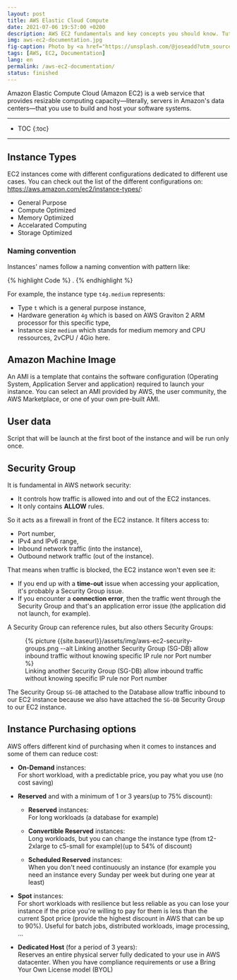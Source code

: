 ```yaml
---
layout: post
title: AWS Elastic Cloud Compute
date: 2021-07-06 19:57:00 +0200
description: AWS EC2 fundamentals and key concepts you should know. Tutorial, user guide.
img: aws-ec2-documentation.jpg
fig-caption: Photo by <a href="https://unsplash.com/@joseadd?utm_source=unsplash&utm_medium=referral&utm_content=creditCopyText">JOSE LARRAZOLO</a> on <a href="https://unsplash.com/s/photos/lego?utm_source=unsplash&utm_medium=referral&utm_content=creditCopyText">Unsplash</a>
tags: [AWS, EC2, Documentation]
lang: en
permalink: /aws-ec2-documentation/
status: finished
---
```


Amazon Elastic Compute Cloud (Amazon EC2) is a web service that provides resizable computing capacity—literally, servers in Amazon's data centers—that you use to build and host your software systems.

<hr class="hr-text" data-content="Content">

* TOC
{:toc}

<hr class="hr-text" data-content="Types">

## Instance Types

EC2 instances come with different configurations dedicated to different use cases. You can check out the list of the different configurations on: <https://aws.amazon.com/ec2/instance-types/>:
- General Purpose
- Compute Optimized
- Memory Optimized
- Accelarated Computing
- Storage Optimized

### Naming convention

Instances' names follow a naming convention with pattern like:

{% highlight Code %}
<type><hardware-generation>.<instance-size>
{% endhighlight %}

For example, the instance type `t4g.medium` represents:
- Type `t` which is a general purpose instance,
- Hardware generation `4g` which is based on AWS Graviton 2 ARM processor for this specific type,
- Instance size `medium` which stands for medium memory and CPU ressources, 2vCPU / 4Gio here.

## Amazon Machine Image

An AMI is a template that contains the software configuration (Operating System, Application Server and application) required to launch your instance. You can select an AMI provided by AWS, the user community, the AWS Marketplace, or one of your own pre-built AMI.

## User data

Script that will be launch at the first boot of the instance and will be run only once.


## Security Group

It is fundamental in AWS network security:
- It controls how traffic is allowed into and out of the EC2 instances.
- It only contains **ALLOW** rules.

So it acts as a firewall in front of the EC2 instance. It filters access to:
- Port number,
- IPv4 and IPv6 range,
- Inbound network traffic (into the instance),
- Outbound network traffic (out of the instance).

That means when traffic is blocked, the EC2 instance won't even see it:
- If you end up with a **time-out** issue when accessing your application, it's probably a Security Group issue.
- If you encounter a **connection error**, then the traffic went through the Security Group and that's an application error issue (the application did not launch, for example).

A Security Group can reference rules, but also others Security Groups:

<figure class="article">
  {% picture {{site.baseurl}}/assets/img/aws-ec2-security-groups.png --alt Linking another Security Group (SG-DB) allow inbound traffic without knowing specific IP rule nor Port number %}
  <figcaption>Linking another Security Group (SG-DB) allow inbound traffic without knowing specific IP rule nor Port number</figcaption>
</figure>

The Security Group `SG-DB` attached to the Database allow traffic inbound to our EC2 instance because we also have attached the `SG-DB` Security Group to our EC2 instance.

## Instance Purchasing options

AWS offers different kind of purchasing when it comes to instances and some of them can reduce cost:
- **On-Demand** instances:<br>
  For short workload, with a predictable price, you pay what you use (no cost saving)

- **Reserved** and with a minimum of 1 or 3 years(up to 75% discount):

  * **Reserved** instances:<br>
    For long workloads (a database for example)

  * **Convertible Reserved** instances:<br>
    Long workloads, but you can change the instance type (from t2-2xlarge to c5-small for example)(up to 54% of discount)

  * **Scheduled Reserved** instances:<br>
    When you don't need continuously an instance (for example you need an instance every Sunday per week but during one year at least)

- **Spot** instances:<br>
For short workloads with resilience but less reliable as you can lose your instance if the price you're willing to pay for them is less than the current Spot price (provide the highest discount in AWS that can be up to 90%). Useful for batch jobs, distributed workloads, image processing, ...

- **Dedicated Host** (for a period of 3 years):<br>
Reserves an entire physical server fully dedicated to your use in AWS datacenter. When you have compliance requirements or use a Bring Your Own License model (BYOL)



